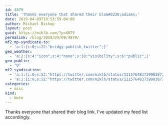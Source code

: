 ```yaml
---
id: 4879
title: 'Thanks everyone that shared their blo&#8230;&diams;'
date: 2019-04-09T19:53:59-04:00
author: Michael Bishop
layout: post
guid: https://miklb.com/?p=4879
permalink: /blog/2019/04/09/4879/
mf2_mp-syndicate-to:
  - 'a:1:{i:0;s:22:"bridgy-publish_twitter";}'
geo_weather:
  - 'a:2:{s:4:"icon";s:4:"none";s:10:"visibility";s:6:"public";}'
geo_public:
  - "0"
mf2_syndication:
  - 'a:1:{i:0;s:52:"https://twitter.com/miklb/status/1115764837399838720";}'
  - 'a:1:{i:0;s:52:"https://twitter.com/miklb/status/1115764837399838720";}'
categories:
  - misc
kind:
  - Note
---
```

Thanks everyone that shared their blog link. I've updated my feed list accordingly.